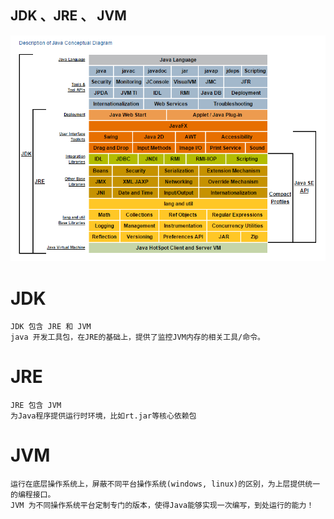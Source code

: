 ## JDK 、JRE 、 JVM

![](img/jdk.png)

# JDK
	JDK 包含 JRE 和 JVM
	java 开发工具包，在JRE的基础上，提供了监控JVM内存的相关工具/命令。

# JRE
	JRE 包含 JVM
	为Java程序提供运行时环境，比如rt.jar等核心依赖包

# JVM
	运行在底层操作系统上，屏蔽不同平台操作系统(windows, linux)的区别，为上层提供统一的编程接口。
	JVM 为不同操作系统平台定制专门的版本，使得Java能够实现一次编写，到处运行的能力！


